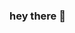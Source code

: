 ### hey there 👋

<!--
**RocioBLion/RocioBLion** is a ✨ _special_ ✨ repository because its `README.md` (this file) appears on your GitHub profile.
i'm Rocio, a student of Psychology and Human Biology at the University of the Republic (UdelaR). i'm a neuroscience and data science enthusiast. 🧠

Here are some ideas to get you started:

- 🔭 I’m currently working on ...
- 🌱 I’m currently learning ...
- 👯 I’m looking to collaborate on ...
- 🤔 I’m looking for help with ...
- 💬 Ask me about ...
- 📫 How to reach me: ...
- 😄 Pronouns: ...
- ⚡ Fun fact: ...
-->
